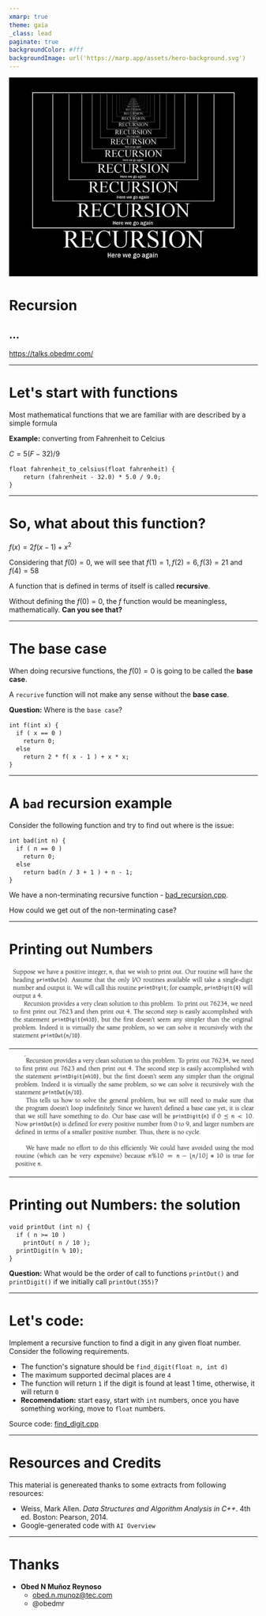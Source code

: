 ```yaml
---
xmarp: true
theme: gaia
_class: lead
paginate: true
backgroundColor: #fff
backgroundImage: url('https://marp.app/assets/hero-background.svg')
---
```


![bg left fit](./images/recursion_title.jpg)

# **Recursion**
## ...

https://talks.obedmr.com/


---

# Let's start with functions

Most mathematical functions that we are familiar with are described by a simple formula

**Example:** converting from Fahrenheit to Celcius

$C = 5(F-32)/9$ 

```
float fahrenheit_to_celsius(float fahrenheit) {
    return (fahrenheit - 32.0) * 5.0 / 9.0;
}
```

---


# So, what about this function?

$f(x) = 2f(x − 1) + x^2$

Considering that $f(0) = 0$, we will see that $f(1) = 1, f(2) = 6, f(3) = 21$ and $f(4) = 58$

A function that is defined in terms of itself is called **recursive**.

Without defining the $f(0) = 0$, the $f$ function would be meaningless, mathematically. **Can you see that?**

---


# The **base case**

When doing recursive functions, the $f(0) = 0$ is going to be called the **base case**.

A `recurive` function will not make any sense without the **base case**.

**Question:** Where is the `base case`?

```
int f(int x) {
  if ( x == 0 )
    return 0;
  else
    return 2 * f( x - 1 ) + x * x;
}
```

---


# A `bad` recursion example

Consider the following function and try to find out where is the issue:

```
int bad(int n) {
  if ( n == 0 )
    return 0;
  else
    return bad(n / 3 + 1 ) + n - 1;
}
```

We have a non-terminating recursive function - [bad_recursion.cpp](./src/bad_recursion.cpp).

How could we get out of the non-terminating case?

---

# Printing out Numbers

![bg fit](./images/printing_out_numbers_1.png)

---

![bg fit](./images/printing_out_numbers_2.png)

---


# Printing out Numbers: the solution

```
void printOut (int n) {
  if ( n >= 10 )
    printOut( n / 10 );
  printDigit(n % 10);
}
```

**Question:**
What would be the order of call to functions `printOut()` and `printDigit()` if we initially call `printOut(355)`?

---


# Let's code:

Implement a recursive function to find a digit in any given float number. Consider the following requirements.

- The function's signature should be `find_digit(float n, int d)`
- The maximum supported decimal places are `4`
- The function will return `1` if the digit is found at least 1 time, otherwise, it will return `0`
- **Recomendation:** start easy, start with `int` numbers, once you have something working, move to `float` numbers.

Source code: [find_digit.cpp](./src/find_digit.cpp)


---

# Resources and Credits
This material is genereated thanks to some extracts from following resources:

- Weiss, Mark Allen. *Data Structures and Algorithm Analysis in C++*. 4th ed. Boston: Pearson, 2014.
- Google-generated code with `AI Overview`

---

# Thanks

- **Obed N Muñoz Reynoso**
	- obed.n.munoz@tec.com
	- @obedmr
